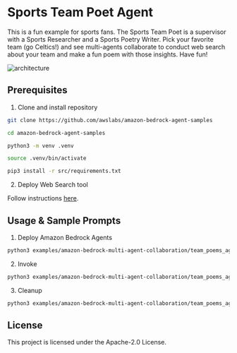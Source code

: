 # Sports Team Poet Agent

This is a fun example for sports fans. The Sports Team Poet is a supervisor with a Sports Researcher and a Sports Poetry Writer. Pick your favorite team (go Celtics!) and see multi-agents collaborate to conduct web search about your team and make a fun poem with those insights. Have fun!

![architecture](/examples//amazon-bedrock-multi-agent-collaboration/team_poems_agent/)


## Prerequisites

1. Clone and install repository

```bash
git clone https://github.com/awslabs/amazon-bedrock-agent-samples

cd amazon-bedrock-agent-samples

python3 -m venv .venv

source .venv/bin/activate

pip3 install -r src/requirements.txt
```

2. Deploy Web Search tool

Follow instructions [here](/src/shared/web_search/).

## Usage & Sample Prompts

1. Deploy Amazon Bedrock Agents

```bash
python3 examples/amazon-bedrock-multi-agent-collaboration/team_poems_agent/main.py --recreate_agents "true"
```

2. Invoke

```bash
python3 examples/amazon-bedrock-multi-agent-collaboration/team_poems_agent/main.py --recreate_agents "false" --team_name "New England Patriots"
```

3. Cleanup

```bash
python3 examples/amazon-bedrock-multi-agent-collaboration/team_poems_agent/main.py --clean_up "true"
```

## License

This project is licensed under the Apache-2.0 License.
